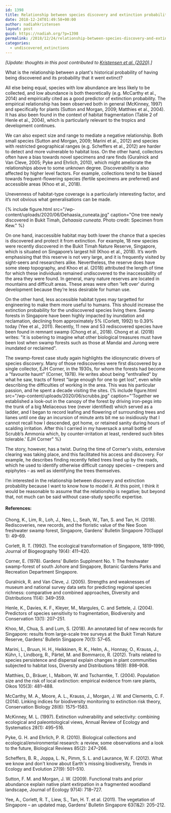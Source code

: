 ```yaml
---
id: 1398
title: Relationship between species discovery and extinction probability
date: 2018-12-24T01:49:58+00:00
author: nadiahkristensen
layout: post
guid: https://nadiah.org/?p=1398
permalink: /2018/12/24/relationship-between-species-discovery-and-extinction-probability/
categories:
  - undiscovered_extinctions
---
```


*[Update: thoughts in this post contributed to <a href="https://conbio.onlinelibrary.wiley.com/doi/abs/10.1111/cobi.13499">Kristensen et al. (2020)</a>.]*

What is the relationship between a plant's historical probability of having being discovered and its probability that it went extinct?

All else being equal, species with low abundance are less likely to be collected, and low abundance is both theoretically (e.g. McCarthy et al., 2014) and empirically cited as a good predictor of extinction probability. The empirical relationship has been observed both in general (McKinney, 1997) and specifically for plants (Sutton and Morgan, 2009; Matthies et al., 2004). It has also been found in the context of habitat fragmentation (Table 2 of Henle et al., 2004), which is particularly relevant to the tropics and development continues.

We can also expect size and range to mediate a negative relationship. Both small species (Sutton and Morgan, 2009; Marini et al., 2012) and species with restricted geographical ranges (e.g. Scheffers et al., 2012) are harder to detect and more vulnerable to habitat loss. On the other hand, collectors often have a bias towards novel specimens and rare finds (Guralnick and Van Cleve, 2005; Pyke and Ehrlich, 2010), which might ameliorate the relationships above to some unknown degree. Discoverability is also affected by higher level factors. For example, collections tend to be biased towards frequent-flowering species (fertile specimens are preferred) and accessible areas (Khoo et al., 2018).

Unevenness of habitat-type coverage is a particularly interesting factor, and it’s not obvious what generalisations can be made.

{%
    include figure.html
    src="/wp-content/uploads/2020/06/Dehaasia_cuneata.jpg"
    caption="One tree newly discovered in Bukit Timah, _Dehaasia cuneata_. Photo credit: Specimen from Kew."
%}

On one hand, inaccessible habitat may both lower the chance that a species is discovered and protect it from extinction. For example, 18 new species were recently discovered in the Bukit Timah Nature Reserve, Singapore, which is situated on Singapore’s largest hill (Khoo et al., 2018). It’s worth emphasising that this reserve is not very large, and it is frequently visited by sight-seers and researchers alike. Nevertheless, the reserve does have some steep topography, and Khoo et al. (2018) attributed the length of time for which these individuals remained undiscovered to the inaccessibility of the area they were found. In general, many nature reserves are located in mountains and difficult areas. These areas were often 'left over' during development because they’re less desirable for human use.

On the other hand, less accessible habitat types may targetted for engineering to make them more useful to humans. This should increase the extinction probability for the undiscovered species living there. Swamp forests in Singapore have been highly impacted by inundation and reclamation, declining from approximately 5% (Corlett, 1992) to 0.39% today (Yee et al., 2011). Recently, 11 new and 53 rediscovered species have been found in remnant swamp (Chong et al., 2018). Chong et al. (2018) writes: "it is sobering to imagine what other biological treasures must have been lost when swamp forests such as those at Mandai and Jurong were inundated or reclaimed".

The swamp-forest case study again highlights the idiosyncratic drivers of species discovery. Many of those rediscoveries were first discovered by a single collector, EJH Corner, in the 1930s, for whom the forests had become a "favourite haunt" (Corner, 1978). He writes about being "enthralled" by what he saw, tracts of forest "large enough for one to get lost", even while describing the difficulties of working in the area. This was his particular passion, and he spent a decade visiting the sites. 
{%
    include figure.html
    src="/wp-content/uploads/2020/06/scrubbs.jpg"
    caption="'Together we established a look-out in the canopy of the forest by driving iron-pegs into the trunk of a big Meliaceous tree (never identified) which served as a ladder, and I began to record leafing and flowering of surrounding trees and lianes until one day an incursion of minute ants bit me so insidiously that I cannot recall how I descended, got home, or retained sanity during hours of scalding irritation. After this I carried in my haversack a small bottle of Scrubb’s Ammonia which, by counter-irritation at least, rendered such bites tolerable.' EJH Corner"
%}

The story, however, has a twist. During the time of Corner's visits, extensive clearing was taking place, and this facilitated his access and discovery. For example, he describes finding recently felled trees lined up by the roads, which he used to identify otherwise difficult canopy species – creepers and epiphytes – as well as identifying the trees themselves.

I’m interested in the relationship between discovery and extinction probability because I want to know how to model it. At this point, I think it would be reasonable to assume that the relationship is negative; but beyond that, not much can be said without case-study specific expertise.

#### References:

Chong, K., Lim, R., Loh, J., Neo, L., Seah, W., Tan, S. and Tan, H. (2018). Rediscoveries, new records, and the floristic value of the Nee Soon freshwater swamp forest, Singapore, Gardens' Bulletin Singapore 70(Suppl 1): 49–69.

Corlett, R. T. (1992). The ecological transformation of Singapore, 1819-1990, Journal of Biogeography 19(4): 411–420.

Corner, E. (1978). Gardens' Bulletin Supplment No. 1: The freshwater swamp-forest of south Johore and Singapore, Botanic Gardens Parks and Recreation Department Singapore.

Guralnick, R. and Van Cleve, J. (2005). Strengths and weaknesses of museum and national survey data sets for predicting regional species richness: comparative and combined approaches, Diversity and Distributions 11(4): 349–359.

Henle, K., Davies, K. F., Kleyer, M., Margules, C. and Settele, J. (2004). Predictors of species sensitivity to fragmentation, Biodiversity and Conservation 13(1): 207–251.

Khoo, M., Chua, S. and Lum, S. (2018). An annotated list of new records for Singapore: results from large-scale tree surveys at the Bukit Timah Nature Reserve, Gardens' Bulletin Singapore 70(1): 57–65.

Marini, L., Bruun, H. H., Heikkinen, R. K., Helm, A., Honnay, O., Krauss, J., Kühn, I., Lindborg, R., Pärtel, M. and Bommarco, R. (2012). Traits related to species persistence and dispersal explain changes in plant communities subjected to habitat loss, Diversity and Distributions 18(9): 898–908.

Matthies, D., Bräuer, I., Maibom, W. and Tscharntke, T. (2004). Population size and the risk of local extinction: empirical evidence from rare plants, Oikos 105(3): 481–488.

McCarthy, M. A., Moore, A. L., Krauss, J., Morgan, J. W. and Clements, C. F. (2014). Linking indices for biodiversity monitoring to extinction risk theory, Conservation Biology 28(6): 1575–1583.

McKinney, M. L. (1997). Extinction vulnerability and selectivity: combining ecological and paleontological views, Annual Review of Ecology and Systematics 28(1): 495–516.

Pyke, G. H. and Ehrlich, P. R. (2010). Biological collections and ecological/environmental research: a review, some observations and a look to the future, Biological Reviews 85(2): 247–266.

Scheffers, B. R., Joppa, L. N., Pimm, S. L. and Laurance, W. F. (2012). What we know and don't know about Earth's missing biodiversity, Trends in Ecology and Evolution 27(9): 501–510.

Sutton, F. M. and Morgan, J. W. (2009). Functional traits and prior abundance explain native plant extirpation in a fragmented woodland landscape, Journal of Ecology 97(4): 718–727.

Yee, A., Corlett, R. T., Liew, S., Tan, H. T. et al. (2011). The vegetation of Singapore – an updated map, Gardens' Bulletin Singapore 63(1&2): 205–212.
